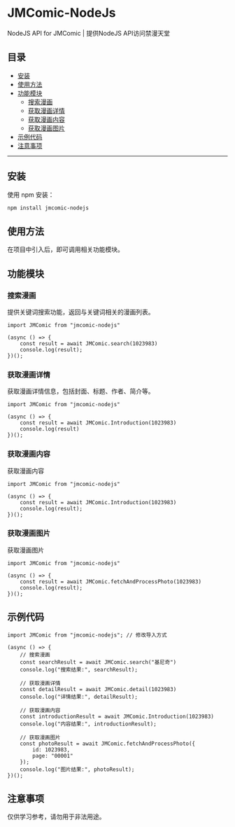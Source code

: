 # JMComic-NodeJs

NodeJS API for JMComic | 提供NodeJS API访问禁漫天堂

## 目录

- [安装](#安装)
- [使用方法](#使用方法)
- [功能模块](#功能模块)
  - [搜索漫画](#搜索漫画)
  - [获取漫画详情](#获取漫画详情)
  - [获取漫画内容](#获取漫画内容)
  - [获取漫画图片](#获取漫画图片)
- [示例代码](#示例代码)
- [注意事项](#注意事项)

---

## 安装

使用 npm 安装：

```bash
npm install jmcomic-nodejs
```

## 使用方法

在项目中引入后，即可调用相关功能模块。

## 功能模块

### 搜索漫画

提供关键词搜索功能，返回与关键词相关的漫画列表。

```
import JMComic from "jmcomic-nodejs"

(async () => {
    const result = await JMComic.search(1023983)
    console.log(result);
})();
```

### 获取漫画详情

获取漫画详情信息，包括封面、标题、作者、简介等。
```
import JMComic from "jmcomic-nodejs"

(async () => {
    const result = await JMComic.Introduction(1023983)
    console.log(result)
})();
```

### 获取漫画内容

获取漫画内容
```
import JMComic from "jmcomic-nodejs"

(async () => {
    const result = await JMComic.Introduction(1023983)
    console.log(result);
})();
```

### 获取漫画图片

获取漫画图片
```
import JMComic from "jmcomic-nodejs"

(async () => {
    const result = await JMComic.fetchAndProcessPhoto(1023983)
    console.log(result);
})();
```

## 示例代码
```
import JMComic from "jmcomic-nodejs"; // 修改导入方式

(async () => {
    // 搜索漫画
    const searchResult = await JMComic.search("基尼奇")
    console.log("搜索结果:", searchResult);

    // 获取漫画详情
    const detailResult = await JMComic.detail(1023983)
    console.log("详情结果:", detailResult);

    // 获取漫画内容
    const introductionResult = await JMComic.Introduction(1023983)
    console.log("内容结果:", introductionResult);

    // 获取漫画图片
    const photoResult = await JMComic.fetchAndProcessPhoto({
        id: 1023983,
        page: "00001"
    });
    console.log("图片结果:", photoResult);
})();
```

## 注意事项

仅供学习参考，请勿用于非法用途。